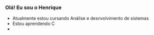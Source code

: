### Olá! Eu sou o Henrique



-  Atualmente estou cursando Análise e desnvolvimento de sistemas
-  Estou aprendendo C
-

